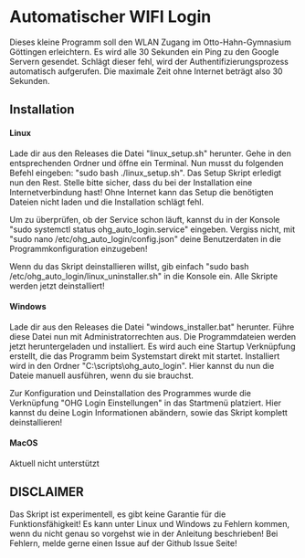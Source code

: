 # Automatischer WIFI Login

Dieses kleine Programm soll den WLAN Zugang im Otto-Hahn-Gymnasium Göttingen erleichtern.
Es wird alle 30 Sekunden ein Ping zu den Google Servern gesendet. Schlägt dieser fehl, wird der Authentifizierungsprozess automatisch aufgerufen. Die maximale Zeit ohne Internet beträgt also 30 Sekunden.

## Installation

#### Linux
Lade dir aus den Releases die Datei "linux_setup.sh" herunter. Gehe in den entsprechenden Ordner und öffne ein Terminal. 
Nun musst du folgenden Befehl eingeben: "sudo bash ./linux_setup.sh". Das Setup Skript erledigt nun den Rest. Stelle bitte sicher,
dass du bei der Installation eine Internetverbindung hast! Ohne Internet kann das Setup die benötigten Dateien nicht laden und die Installation schlägt fehl.

Um zu überprüfen, ob der Service schon läuft, kannst du in der Konsole "sudo systemctl status ohg_auto_login.service" eingeben.
Vergiss nicht, mit "sudo nano /etc/ohg_auto_login/config.json" deine Benutzerdaten in die Programmkonfiguration einzugeben!

Wenn du das Skript deinstallieren willst, gib einfach "sudo bash /etc/ohg_auto_login/linux_uninstaller.sh" in die Konsole ein. Alle Skripte werden
jetzt deinstalliert!

#### Windows
Lade dir aus den Releases die Datei "windows_installer.bat" herunter. Führe diese Datei nun mit Administratorrechten
aus. Die Programmdateien werden jetzt heruntergeladen und installiert. Es wird auch eine Startup Verknüpfung erstellt, die
das Programm beim Systemstart direkt mit startet.
Installiert wird in den Ordner "C:\scripts\ohg_auto_login". 
Hier kannst du nun die Dateie manuell ausführen, wenn du sie brauchst.

Zur Konfiguration und Deinstallation des Programmes wurde die Verknüpfung "OHG Login Einstellungen" in das Startmenü platziert. Hier kannst du
deine Login Informationen abändern, sowie das Skript komplett deinstallieren!

#### MacOS
Aktuell nicht unterstützt

## DISCLAIMER
Das Skript ist experimentell, es gibt keine Garantie für die Funktionsfähigkeit!
Es kann unter Linux und Windows zu Fehlern kommen, wenn du nicht genau so vorgehst wie in der Anleitung beschrieben!
Bei Fehlern, melde gerne einen Issue auf der Github Issue Seite!
